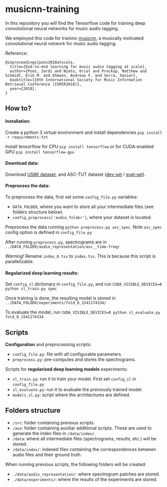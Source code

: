 # musicnn-training

In this repository you will find the Tensorflow code for training deep convolutional neural networks for music audio tagging.

We employed this code for traininc [musicnn](https://github.com/jordipons/musicnn/), a musically motivated convolutional neural network for music audio tagging.

Reference:
```
@inproceedings{pons2018atscale,
  title={End-to-end learning for music audio tagging at scale},
  author={Pons, Jordi and Nieto, Oriol and Prockup, Matthew and Schmidt, Erik M. and Ehmann, Andreas F. and Serra, Xavier},
  booktitle={19th International Society for Music Information Retrieval Conference (ISMIR2018)},
  year={2018},
}

```

## How to?

#### Installation:
Create a python 3 virtual environment and install dependencies `pip install -r requirements.txt`

Install tensorflow for CPU `pip install tensorflow` or for CUDA-enabled GPU `pip install tensorflow-gpu`

#### Download data:
Download [US8K dataset](https://urbansounddataset.weebly.com/urbansound8k.html), and ASC-TUT dataset ([dev-set](https://zenodo.org/record/400515#.W9n2UtGdZhE) / [eval-set](https://zenodo.org/record/1040168#.W9n2jNGdZhE)).

#### Preprocess the data:
To preprocess the data, first set some `config_file.py` variables:
- `DATA_FOLDER`, where you want to store all your intermediate files (see folders structure below).
- `config_preprocess['audio_folder']`, where your dataset is located.

Preprocess the data running `python preprocess.py asc_spec`. Note `asc_spec` config option is defined in `config_file.py`

After running `preprocess.py`, spectrograms are in `../DATA_FOLDER/audio_representation/asc__time-freq/`

_*Warning!*_ Rename `index_0.tsv` to `index.tsv`. This is because this script is parallelizable.

#### Regularized deep learning results:

Set `config_sl` dictionary in `config_file.py`, and run `CUDA_VISIBLE_DEVICES=0 python sl_train.py spec`

Once training is done, the resulting model is stored in `../DATA_FOLDER/experiments/fold_0_1541174334/`

To evaluate the model, run `CUDA_VISIBLE_DEVICES=0 python sl_evaluate.py fold_0_1541174334`

## Scripts

**Configuration** and preprocessing scripts:
- `config_file.py`: file with all configurable parameters.
- `preprocess.py`: pre-computes and stores the spectrograms.

Scripts for **regularized deep learning models** experiments:
- `sl_train.py`: run it to train your model. First set `config_sl` in `config_file.py`
- `sl_evaluate.py`: run it to evaluate the previously trained model.
- `models_sl.py`: script where the architectures are defined.

## Folders structure

- `/src`: folder containing previous scripts.
- `/aux`: folder containing auxiliar additional scripts. These are used to generate the index files in `/data/index/`.
- `/data`: where all intermediate files (spectrograms, results, etc.) will be stored. 
- `/data/index/`: indexed files containing the correspondences between audio files and their ground truth.

When running previous scripts, the following folders will be created:
- `./data/audio_representation/`: where spectrogram patches are stored.
- `./data/experiments/`: where the results of the experiments are stored.

